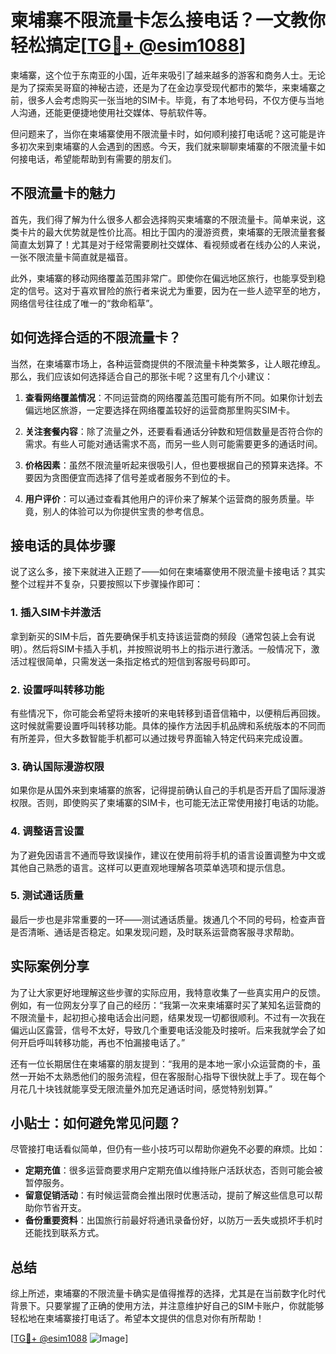 # 柬埔寨不限流量卡怎么接电话？一文教你轻松搞定[[TG💪+ @esim1088](https://t.me/s/esim1088)]

柬埔寨，这个位于东南亚的小国，近年来吸引了越来越多的游客和商务人士。无论是为了探索吴哥窟的神秘古迹，还是为了在金边享受现代都市的繁华，来柬埔寨之前，很多人会考虑购买一张当地的SIM卡。毕竟，有了本地号码，不仅方便与当地人沟通，还能更便捷地使用社交媒体、导航软件等。

但问题来了，当你在柬埔寨使用不限流量卡时，如何顺利接打电话呢？这可能是许多初次来到柬埔寨的人会遇到的困惑。今天，我们就来聊聊柬埔寨的不限流量卡如何接电话，希望能帮助到有需要的朋友们。

## 不限流量卡的魅力

首先，我们得了解为什么很多人都会选择购买柬埔寨的不限流量卡。简单来说，这类卡片的最大优势就是性价比高。相比于国内的漫游资费，柬埔寨的无限流量套餐简直太划算了！尤其是对于经常需要刷社交媒体、看视频或者在线办公的人来说，一张不限流量卡简直就是福音。

此外，柬埔寨的移动网络覆盖范围非常广。即使你在偏远地区旅行，也能享受到稳定的信号。这对于喜欢冒险的旅行者来说尤为重要，因为在一些人迹罕至的地方，网络信号往往成了唯一的“救命稻草”。

## 如何选择合适的不限流量卡？

当然，在柬埔寨市场上，各种运营商提供的不限流量卡种类繁多，让人眼花缭乱。那么，我们应该如何选择适合自己的那张卡呢？这里有几个小建议：

1. **查看网络覆盖情况**：不同运营商的网络覆盖范围可能有所不同。如果你计划去偏远地区旅游，一定要选择在网络覆盖较好的运营商那里购买SIM卡。
   
2. **关注套餐内容**：除了流量之外，还要看看通话分钟数和短信数量是否符合你的需求。有些人可能对通话需求不高，而另一些人则可能需要更多的通话时间。

3. **价格因素**：虽然不限流量听起来很吸引人，但也要根据自己的预算来选择。不要因为贪图便宜而选择了信号差或者服务不到位的卡。

4. **用户评价**：可以通过查看其他用户的评价来了解某个运营商的服务质量。毕竟，别人的体验可以为你提供宝贵的参考信息。

## 接电话的具体步骤

说了这么多，接下来就进入正题了——如何在柬埔寨使用不限流量卡接电话？其实整个过程并不复杂，只要按照以下步骤操作即可：

### 1. 插入SIM卡并激活

拿到新买的SIM卡后，首先要确保手机支持该运营商的频段（通常包装上会有说明）。然后将SIM卡插入手机，并按照说明书上的指示进行激活。一般情况下，激活过程很简单，只需发送一条指定格式的短信到客服号码即可。

### 2. 设置呼叫转移功能

有些情况下，你可能会希望将未接听的来电转移到语音信箱中，以便稍后再回拨。这时候就需要设置呼叫转移功能。具体的操作方法因手机品牌和系统版本的不同而有所差异，但大多数智能手机都可以通过拨号界面输入特定代码来完成设置。

### 3. 确认国际漫游权限

如果你是从国外来到柬埔寨的旅客，记得提前确认自己的手机是否开启了国际漫游权限。否则，即使购买了柬埔寨的SIM卡，也可能无法正常使用接打电话的功能。

### 4. 调整语言设置

为了避免因语言不通而导致误操作，建议在使用前将手机的语言设置调整为中文或其他自己熟悉的语言。这样可以更直观地理解各项菜单选项和提示信息。

### 5. 测试通话质量

最后一步也是非常重要的一环——测试通话质量。拨通几个不同的号码，检查声音是否清晰、通话是否稳定。如果发现问题，及时联系运营商客服寻求帮助。

## 实际案例分享

为了让大家更好地理解这些步骤的实际应用，我特意收集了一些真实用户的反馈。例如，有一位网友分享了自己的经历：“我第一次来柬埔寨时买了某知名运营商的不限流量卡，起初担心接电话会出问题，结果发现一切都很顺利。不过有一次我在偏远山区露营，信号不太好，导致几个重要电话没能及时接听。后来我就学会了如何开启呼叫转移功能，再也不怕漏接电话了。”

还有一位长期居住在柬埔寨的朋友提到：“我用的是本地一家小众运营商的卡，虽然一开始不太熟悉他们的服务流程，但在客服耐心指导下很快就上手了。现在每个月花几十块钱就能享受无限流量外加充足通话时间，感觉特别划算。”

## 小贴士：如何避免常见问题？

尽管接打电话看似简单，但仍有一些小技巧可以帮助你避免不必要的麻烦。比如：

- **定期充值**：很多运营商要求用户定期充值以维持账户活跃状态，否则可能会被暂停服务。
- **留意促销活动**：有时候运营商会推出限时优惠活动，提前了解这些信息可以帮助你节省开支。
- **备份重要资料**：出国旅行前最好将通讯录备份好，以防万一丢失或损坏手机时还能找到联系方式。

## 总结

综上所述，柬埔寨的不限流量卡确实是值得推荐的选择，尤其是在当前数字化时代背景下。只要掌握了正确的使用方法，并注意维护好自己的SIM卡账户，你就能够轻松地在柬埔寨接打电话了。希望本文提供的信息对你有所帮助！

[[TG💪+ @esim1088](https://t.me/s/esim1088) ![Image](https://i.postimg.cc/4NQfJmqS/Snipaste-2025-05-13-00-14-12.png)]